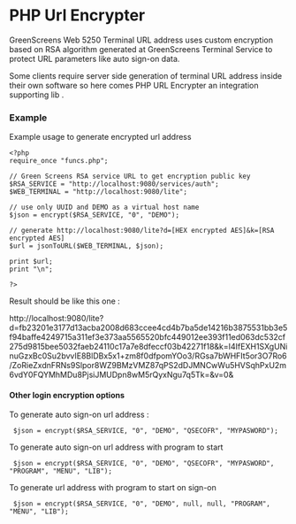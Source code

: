 PHP Url Encrypter
===================


GreenScreens Web 5250 Terminal URL address uses custom encryption based on RSA algorithm generated at GreenScreens Terminal Service to protect URL parameters like auto sign-on data.  

Some clients require server side generation of terminal URL address inside their own software so here comes PHP URL Encrypter an integration supporting lib . 


### Example

Example usage to generate encrypted url address

```
<?php
require_once "funcs.php";

// Green Screens RSA service URL to get encryption public key
$RSA_SERVICE = "http://localhost:9080/services/auth";
$WEB_TERMINAL = "http://localhost:9080/lite";

// use only UUID and DEMO as a virtual host name
$json = encrypt($RSA_SERVICE, "0", "DEMO");

// generate http://localhost:9080/lite?d=[HEX encrypted AES]&k=[RSA encrypted AES]
$url = jsonToURL($WEB_TERMINAL, $json);

print $url;
print "\n";

?>
```

Result should be like this one :

http://localhost:9080/lite?d=fb23201e3177d13acba2008d683ccee4cd4b7ba5de14216b3875531bb3e5f94baffe4249715a311ef3e373aa5565520bfc449012ee393f11ed063dc532cf275d9815bee5032faeb24110c17a7e8dfeccf03b42271f18&k=I4IfEXH1SXgUNinuGzxBc0Su2bvvIE8BlDBx5x1+zm8f0dfpomYOo3/RGsa7bWHFIt5or3O7Ro6/ZoRieZxdnFRNs9Slpor8WZ9BMzVMZ87qPS2dDJMNCwWu5HVSqhPxU2m6vdY0FQYMhMDu8PjsiJMUDpn8wM5rQyxNgu7q5Tk=&v=0&


#### Other login encryption options

To generate auto sign-on url address :

```
 $json = encrypt($RSA_SERVICE, "0", "DEMO", "QSECOFR", "MYPASWORD");
```

To generate auto sign-on url address with program to start

```
 $json = encrypt($RSA_SERVICE, "0", "DEMO", "QSECOFR", "MYPASWORD", "PROGRAM", "MENU", "LIB");
```

To generate url address with program to start on sign-on

```
 $json = encrypt($RSA_SERVICE, "0", "DEMO", null, null, "PROGRAM", "MENU", "LIB");
```

